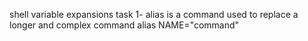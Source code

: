 shell variable expansions task
1- alias is a command used to replace a longer and complex command
alias NAME="command"


